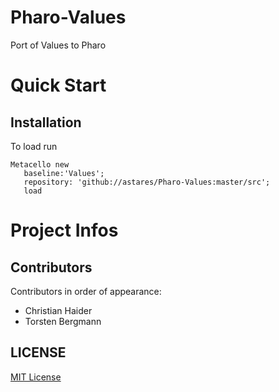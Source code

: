 # Pharo-Values
Port of Values to Pharo

# Quick Start
## Installation

To load run

```Smalltalk
Metacello new
   baseline:'Values';
   repository: 'github://astares/Pharo-Values:master/src';
   load
```

# Project Infos

## Contributors

Contributors in order of appearance:

- Christian Haider
- Torsten Bergmann

## LICENSE
[MIT License](LICENSE)
